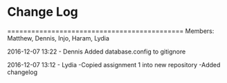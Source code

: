 # Change Log 

============================================
Members: Matthew, Dennis, Injo, Haram, Lydia

2016-12-07 13:22 - Dennis
Added database.config to gitignore

2016-12-07 13:12 - Lydia
-Copied assignment 1 into new repository
-Added changelog